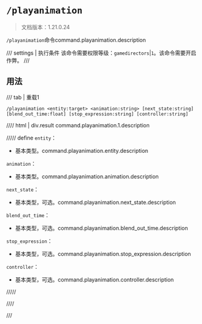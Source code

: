 # `/playanimation`

> 文档版本：1.21.0.24

`/playanimation`命令command.playanimation.description

/// settings | 执行条件
该命令需要权限等级：`gamedirectors`|`1`。该命令需要开启作弊。
///

## 用法

/// tab | 重载1
```mcfunction
/playanimation <entity:target> <animation:string> [next_state:string] [blend_out_time:float] [stop_expression:string] [controller:string]
```

//// html | div.result
command.playanimation.1.description

///// define
`entity`：<!-- md:samp target -->

- 基本类型。command.playanimation.entity.description

`animation`：<!-- md:samp string -->

- 基本类型。command.playanimation.animation.description

`next_state`：<!-- md:samp string -->

- 基本类型，可选。command.playanimation.next_state.description

`blend_out_time`：<!-- md:samp float -->

- 基本类型，可选。command.playanimation.blend_out_time.description

`stop_expression`：<!-- md:samp string -->

- 基本类型，可选。command.playanimation.stop_expression.description

`controller`：<!-- md:samp string -->

- 基本类型，可选。command.playanimation.controller.description


/////

////

///
